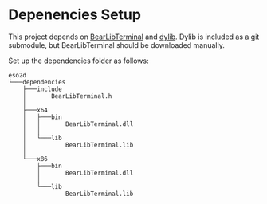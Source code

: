 ﻿# Depenencies Setup

This project depends on [BearLibTerminal](http://foo.wyrd.name/en:bearlibterminal) and [dylib](https://github.com/martin-olivier/dylib).
Dylib is included as a git submodule, but BearLibTerminal should be downloaded manually.

Set up the dependencies folder as follows:
```
eso2d
└───dependencies
    ├───include
    │       BearLibTerminal.h
    │       
    ├───x64
    │   ├───bin
    │   │       BearLibTerminal.dll
    │   │       
    │   └───lib
    │           BearLibTerminal.lib
    │           
    └───x86
        ├───bin
        │       BearLibTerminal.dll
        │       
        └───lib
                BearLibTerminal.lib
```